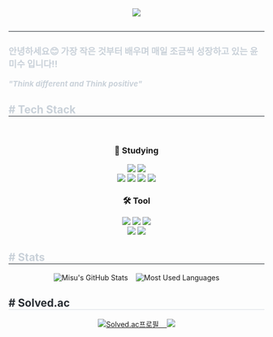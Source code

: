 <div align= "center">
    <img src="https://capsule-render.vercel.app/api?type=rounded&color=0D1116&height=120&text=♡%20Welcome%20to%20%20Misu's%20Github%20♡&animation=fadeIn&fontColor=C2E7C4&fontSize=45&section=header"/>
    </div>
    <div align="center"> 
    <h2 style="border-bottom: 1px solid #21262d; color: #c9d1d9;"></h2>
    <div style="font-weight: 700; font-size: 15px; text-align: left; color: #c9d1d9;"> <h3>안녕하세요😊 가장 작은 것부터 배우며 매일 조금씩 성장하고 있는 윤미수 입니다!!</h3>
        <em>"Think different and Think positive"</em> </div>
    </div>
    <div style="text-align: left;">
    <h2 style="border-bottom: 1px solid #21262d; color: #c9d1d9;"> # Tech Stack </h2> <br> 
    <div  align= "center">
          <h3>📖 Studying</h3>
          <img src="https://img.shields.io/badge/C-A8B9CC?style=for-the-badge&logo=C&logoColor=white">
          <img src="https://img.shields.io/badge/Python-3776AB?style=for-the-badge&logo=Python&logoColor=white">
          <br/>
          <img src="https://img.shields.io/badge/HTML5-E34F26?style=for-the-badge&logo=HTML5&logoColor=white">
          <img src="https://img.shields.io/badge/CSS3-1572B6?style=for-the-badge&logo=CSS3&logoColor=white">
          <img src="https://img.shields.io/badge/Javascript-F7DF1E?style=for-the-badge&logo=Javascript&logoColor=white">
          <img src="https://img.shields.io/badge/React-61DAFB?style=for-the-badge&logo=React&logoColor=black">
          </div>
          <div  align= "center">
          <h3>🛠️ Tool</h3>
          <img src="https://img.shields.io/badge/Figma-F24E1E?style=for-the-badge&logo=Figma&logoColor=white">
          <img src="https://img.shields.io/badge/Photoshop-001E36?style=for-the-badge&logo=Photoshop&logoColor=blue">
          <img src="https://img.shields.io/badge/Illustrator-330000?style=for-the-badge&logo=Illustrator&logoColor=orange">
          <br/>
          <img src="https://img.shields.io/badge/github-181717.svg?style=for-the-badge&logo=github&logoColor=white"/>
          <img src="https://img.shields.io/badge/Notion-F3F3F3.svg?style=for-the-badge&logo=notion&logoColor=black"/>
          </div>
    </div>
    <div style="text-align: left;"> 
    <h2 style="border-bottom: 1px solid #21262d; color: #c9d1d9;"> # Stats </h2> <div align= "center">
        <img src="https://github-readme-stats.vercel.app/api?username=yoonmisu&layout=compact&show_icons=true&theme=dark&custom_title=🌱Misu's%20GitHub%20Stats&custom_theme=%7B%22background%22%3A%22000000%22%2C%22title%22%3A%22e9ffde%22%2C%22text%22%3A%22f3ffea%22%2C%22icon%22%3A%22e9ffde%22%7D" alt="Misu's GitHub Stats" />
&nbsp;&nbsp;
<img src="https://github-readme-stats.vercel.app/api/top-langs/?username=yoonmisu&layout=compact&theme=dark&custom_theme=%7B%22background%22%3A%22000000%22%2C%22title%22%3A%22e9ffde%22%2C%22text%22%3A%22f3ffea%22%7D"alt="Most Used Languages" />
    </div>
    <div style="text-align: left;"> 
      <h2 style="border-bottom: 1px solid #d8dee4; color: #282d33;"> # Solved.ac </h2>
      <div align="center">
        <p><a href="https://solved.ac/ymisu">
            <img src="http://mazassumnida.wtf/api/v2/generate_badge?boj=ymisu"alt="Solved.ac프로필">
                &nbsp;&nbsp;
            <img src="http://mazandi.herokuapp.com/api?handle=ymisu&theme=dark">
        </a></p>
      </div>
    </div>

